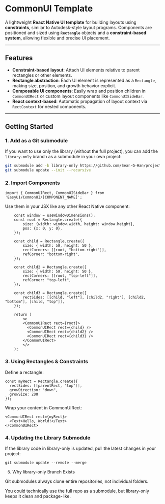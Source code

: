 # CommonUI Template

A lightweight **React Native UI template** for building layouts using **constraints**, similar to Autodesk-style layout programs. Components are positioned and sized using **`Rectangle`** objects and a **constraint-based system**, allowing flexible and precise UI placement.

---

## Features

- **Constraint-based layout**: Attach UI elements relative to parent rectangles or other elements.  
- **Rectangle abstraction**: Each UI element is represented as a `Rectangle`, making size, position, and growth behavior explicit.  
- **Composable UI components**: Easily wrap and position children in `CommonUIRect` or custom layout components like `CommonUISideBar`.  
- **React context-based**: Automatic propagation of layout context via `RectContext` for nested components.  

---

## Getting Started

### 1. Add as a Git submodule

If you want to use only the library (without the full project), you can add the `library-only` branch as a submodule in your own project:

```bash
git submodule add -b library-only https://github.com/Sean-G-Han/project-a.git path/to/library
git submodule update --init --recursive
```
### 2. Import Components
`import { CommonUIRect, CommonUISideBar } from 'EasyUI/CommonUI/[COMPONENT_NAME]';`

Use them in your JSX like any other React Native component:
```
    const window = useWindowDimensions();
    const root = Rectangle.create({
        size: {width: window.width, height: window.height},
        pos: {x: 0, y: 0},
    });

    const child = Rectangle.create({
        size: { width: 50, height: 50 },
        rectCorners: [[root, "bottom-right"]],
        refCorner: "bottom-right",
    });

    const child2 = Rectangle.create({
        size: { width: 50, height: 50 },
        rectCorners: [[root, "top-left"]],
        refCorner: "top-left",
    });

    const child3 = Rectangle.create({
        rectSides: [[child, "left"], [child2, "right"], [child2, "bottom"], [child, "top"]],
    });

    return (
        <>
        <CommonUIRect rect={root}>
          <CommonUIRect rect={child} />
          <CommonUIRect rect={child2} />
          <CommonUIRect rect={child3} />
        </CommonUIRect>
        </>
    );
```

### 3. Using Rectangles & Constraints

Define a rectangle:
```
const myRect = Rectangle.create({
  rectSides: [[parentRect, "top"]],
  growDirection: "down",
  growSize: 200
});
```


Wrap your content in CommonUIRect:
```
<CommonUIRect rect={myRect}>
  <Text>Hello, World!</Text>
</CommonUIRect>
```

### 4. Updating the Library Submodule

If the library code in library-only is updated, pull the latest changes in your project:

`git submodule update --remote --merge`

5. Why library-only Branch Exists

Git submodules always clone entire repositories, not individual folders.

You could technically use the full repo as a submodule, but library-only keeps it clean and package-like.
